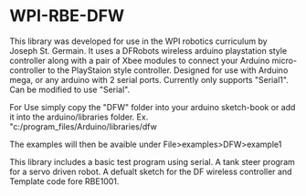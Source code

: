 # WPI-RBE-DFW
This library was developed for use in the WPI robotics curriculum by Joseph St. Germain. It uses a DFRobots wireless arduino playstation style controller along with a pair of Xbee modules to connect your Arduino micro-controller to the PlayStaion style controller. Designed for use with Arduino mega, or any arduino with 2 serial ports. Currently only supports "Serial1".  Can be modified to use "Serial".

For Use simply copy the "DFW" folder into your arduino sketch-book or add it into the arduino/libraries folder.
Ex. "c:/program_files/Arduino/libraries/dfw

The examples will then be avaible under File>examples>DFW>example1


This library includes a basic test program using serial.
A tank steer program for a servo driven robot.
A defualt sketch for the DF wireless controller
and Template code fore RBE1001.
